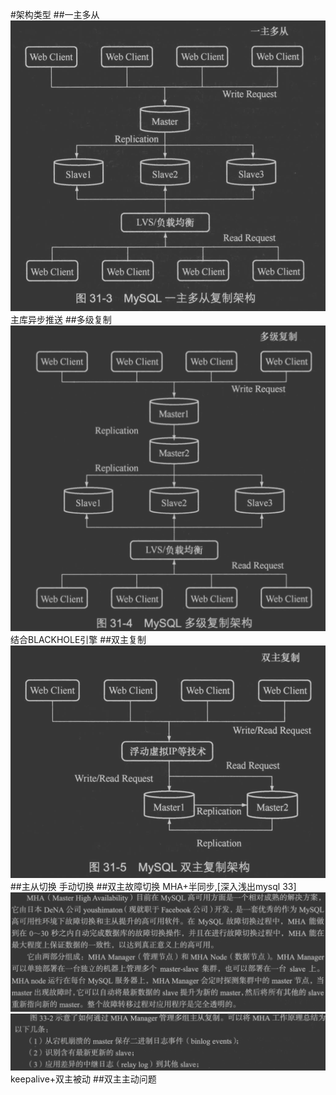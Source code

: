 #架构类型
##一主多从
![](.z_10_mysql_集群架构_架构类型_高可用方案_images/6b9d38cd.png)
主库异步推送
##多级复制
![](.z_10_mysql_集群架构_架构类型_高可用方案_images/7861d781.png)
结合BLACKHOLE引擎
##双主复制
![](.z_10_mysql_集群架构_架构类型_高可用方案_images/73f28c8e.png)
##主从切换
手动切换
##双主故障切换
MHA+半同步,[深入浅出mysql 33]
![](.z_10_mysql_集群架构_架构类型_高可用方案_images/b67b107b.png)
![](.z_10_mysql_集群架构_架构类型_高可用方案_images/63fdfdf7.png)
keepalive+双主被动
[](https://www.cnblogs.com/wjxzs/p/14245019.html)
##双主主动问题
[](https://blog.csdn.net/weixin_32075843/article/details/113595112)
